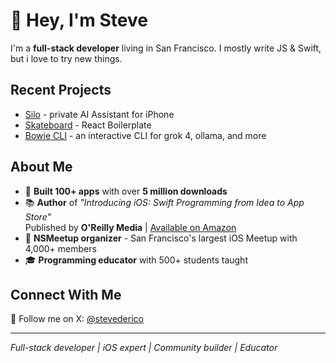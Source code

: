 # 👋 Hey, I'm Steve
I'm a **full-stack developer** living in San Francisco. I mostly write JS & Swift, but i love to try new things.  

## Recent Projects
- [Silo](https://github.com/stevederico/silo) - private AI Assistant for iPhone
- [Skateboard](https://github.com/stevederico/skateboard) - React Boilerplate
- [Bowie CLI](https://github.com/stevederico/grok-cli) - an interactive CLI for grok 4, ollama, and more

## About Me
- 🚀 **Built 100+ apps** with over **5 million downloads**
- 📚 **Author** of *"Introducing iOS: Swift Programming from Idea to App Store"*  
  Published by **O'Reilly Media** | [Available on Amazon](http://amzn.to/2dLJjmP)
- 👥 **NSMeetup organizer** - San Francisco's largest iOS Meetup with 4,000+ members
- 🎓 **Programming educator** with 500+ students taught

## Connect With Me
📱 Follow me on X: [@stevederico](https://x.com/stevederico)

---
*Full-stack developer | iOS expert | Community builder | Educator*


<!--
**stevederico/stevederico** is a ✨ _special_ ✨ repository because its `README.md` (this file) appears on your GitHub profile.

Here are some ideas to get you started:

- 🔭 I’m currently working on ...
- 🌱 I’m currently learning ...
- 👯 I’m looking to collaborate on ...
- 🤔 I’m looking for help with ...
- 💬 Ask me about ...

- 📫 How to reach me: ...
- 😄 Pronouns: ...
- ⚡ Fun fact: ...
-->

